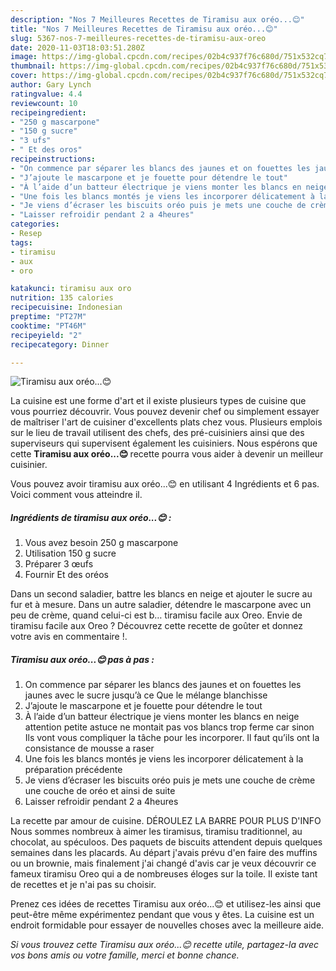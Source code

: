 ```yaml
---
description: "Nos 7 Meilleures Recettes de Tiramisu aux oréo...😊"
title: "Nos 7 Meilleures Recettes de Tiramisu aux oréo...😊"
slug: 5367-nos-7-meilleures-recettes-de-tiramisu-aux-oreo
date: 2020-11-03T18:03:51.280Z
image: https://img-global.cpcdn.com/recipes/02b4c937f76c680d/751x532cq70/tiramisu-aux-oreo😊-photo-principale-de-la-recette.jpg
thumbnail: https://img-global.cpcdn.com/recipes/02b4c937f76c680d/751x532cq70/tiramisu-aux-oreo😊-photo-principale-de-la-recette.jpg
cover: https://img-global.cpcdn.com/recipes/02b4c937f76c680d/751x532cq70/tiramisu-aux-oreo😊-photo-principale-de-la-recette.jpg
author: Gary Lynch
ratingvalue: 4.4
reviewcount: 10
recipeingredient:
- "250 g mascarpone"
- "150 g sucre"
- "3 ufs"
- " Et des oros"
recipeinstructions:
- "On commence par séparer les blancs des jaunes et on fouettes les jaunes avec le sucre jusqu’à ce Que le mélange blanchisse"
- "J’ajoute le mascarpone et je fouette pour détendre le tout"
- "À l’aide d’un batteur électrique je viens monter les blancs en neige attention petite astuce ne montait pas vos blancs trop ferme car sinon Ils vont vous compliquer la tâche pour les incorporer. Il faut qu’ils ont la consistance de mousse a raser"
- "Une fois les blancs montés je viens les incorporer délicatement à la préparation précédente"
- "Je viens d’écraser les biscuits oréo puis je mets une couche de crème une couche de oréo et ainsi de suite"
- "Laisser refroidir pendant 2 a 4heures"
categories:
- Resep
tags:
- tiramisu
- aux
- oro

katakunci: tiramisu aux oro 
nutrition: 135 calories
recipecuisine: Indonesian
preptime: "PT27M"
cooktime: "PT46M"
recipeyield: "2"
recipecategory: Dinner

---
```



![Tiramisu aux oréo...😊](https://img-global.cpcdn.com/recipes/02b4c937f76c680d/751x532cq70/tiramisu-aux-oreo😊-photo-principale-de-la-recette.jpg)

La cuisine est une forme d'art et il existe plusieurs types de cuisine que vous pourriez découvrir. Vous pouvez devenir chef ou simplement essayer de maîtriser l'art de cuisiner d'excellents plats chez vous. Plusieurs emplois sur le lieu de travail utilisent des chefs, des pré-cuisiniers ainsi que des superviseurs qui supervisent également les cuisiniers. Nous espérons que cette <strong> Tiramisu aux oréo...😊 </strong> recette pourra vous aider à devenir un meilleur cuisinier.

<!--inarticleads1-->

Vous pouvez avoir tiramisu aux oréo...😊 en utilisant 4 Ingrédients et 6 pas. Voici comment vous atteindre il.

##### Ingrédients de tiramisu aux oréo...😊 :

1. Vous avez besoin 250 g mascarpone
1. Utilisation 150 g sucre
1. Préparer 3 œufs
1. Fournir  Et des oréos


Dans un second saladier, battre les blancs en neige et ajouter le sucre au fur et à mesure. Dans un autre saladier, détendre le mascarpone avec un peu de crème, quand celui-ci est b… tiramisu facile aux Oreo. Envie de tiramisu facile aux Oreo ? Découvrez cette recette de goûter et donnez votre avis en commentaire !. 

<!--inarticleads2-->

##### Tiramisu aux oréo...😊 pas à pas :

1. On commence par séparer les blancs des jaunes et on fouettes les jaunes avec le sucre jusqu’à ce Que le mélange blanchisse
1. J’ajoute le mascarpone et je fouette pour détendre le tout
1. À l’aide d’un batteur électrique je viens monter les blancs en neige attention petite astuce ne montait pas vos blancs trop ferme car sinon Ils vont vous compliquer la tâche pour les incorporer. Il faut qu’ils ont la consistance de mousse a raser
1. Une fois les blancs montés je viens les incorporer délicatement à la préparation précédente
1. Je viens d’écraser les biscuits oréo puis je mets une couche de crème une couche de oréo et ainsi de suite
1. Laisser refroidir pendant 2 a 4heures


La recette par amour de cuisine. DÉROULEZ LA BARRE POUR PLUS D&#39;INFO Nous sommes nombreux à aimer les tiramisus, tiramisu traditionnel, au chocolat, au spéculoos. Des paquets de biscuits attendent depuis quelques semaines dans les placards. Au départ j&#39;avais prévu d&#39;en faire des muffins ou un brownie, mais finalement j&#39;ai changé d&#39;avis car je veux découvrir ce fameux tiramisu Oreo qui a de nombreuses éloges sur la toile. Il existe tant de recettes et je n&#39;ai pas su choisir. 

<!--inarticleads1-->

<p>
Prenez ces idées de recettes Tiramisu aux oréo...😊 et utilisez-les ainsi que peut-être même expérimentez pendant que vous y êtes. La cuisine est un endroit formidable pour essayer de nouvelles choses avec la meilleure aide.
</p>

<p>
<i>Si vous trouvez cette Tiramisu aux oréo...😊 recette utile, partagez-la avec vos bons amis ou votre famille, merci et bonne chance.</i>
</p>
